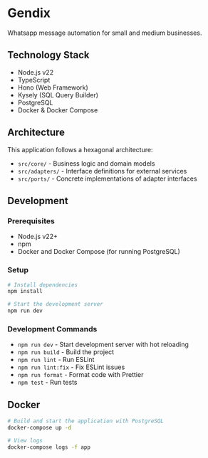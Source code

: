 # Gendix

Whatsapp message automation for small and medium businesses.

## Technology Stack

- Node.js v22
- TypeScript
- Hono (Web Framework)
- Kysely (SQL Query Builder)
- PostgreSQL
- Docker & Docker Compose

## Architecture

This application follows a hexagonal architecture:

- `src/core/` - Business logic and domain models
- `src/adapters/` - Interface definitions for external services
- `src/ports/` - Concrete implementations of adapter interfaces

## Development

### Prerequisites

- Node.js v22+
- npm
- Docker and Docker Compose (for running PostgreSQL)

### Setup

```bash
# Install dependencies
npm install

# Start the development server
npm run dev
```

### Development Commands

- `npm run dev` - Start development server with hot reloading
- `npm run build` - Build the project
- `npm run lint` - Run ESLint
- `npm run lint:fix` - Fix ESLint issues
- `npm run format` - Format code with Prettier
- `npm test` - Run tests

## Docker

```bash
# Build and start the application with PostgreSQL
docker-compose up -d

# View logs
docker-compose logs -f app
```